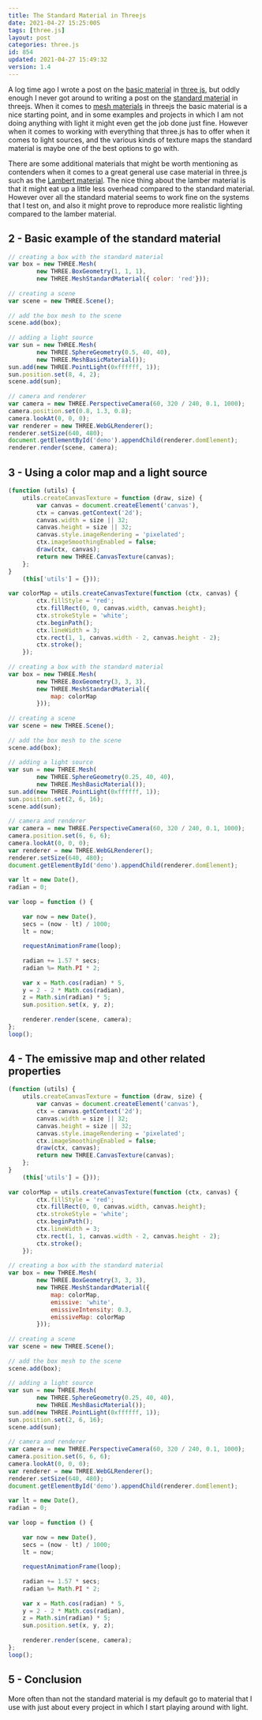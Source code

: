 ```yaml
---
title: The Standard Material in Threejs
date: 2021-04-27 15:25:00S
tags: [three.js]
layout: post
categories: three.js
id: 854
updated: 2021-04-27 15:49:32
version: 1.4
---
```


A log time ago I wrote a post on the [basic material](/2018/05/05/threejs-basic-material/) in [three js](https://threejs.org/), but oddly enough I never got around to writing a post on the [standard material](https://threejs.org/docs/index.html#api/en/materials/MeshStandardMaterial) in threejs. When it comes to [mesh materials](/2018/04/30/threejs-materials/) in threejs the basic material is a nice starting point, and in some examples and projects in which I am not doing anything with light it might even get the job done just fine. However when it comes to working with everything that three.js has to offer when it comes to light sources, and the various kinds of texture maps the standard material is maybe one of the best options to go with.

There are some additional materials that might be worth mentioning as contenders when it comes to a great general use case material in three.js such as the [Lambert material](/2018/04/08/threejs-lambert-material/). The nice thing about the lamber material is that it might eat up a little less overhead compared to the standard material. However over all the standard material seems to work fine on the systems that I test on, and also it might prove to reproduce more realistic lighting compared to the lamber material.

<!-- more -->

## 2 - Basic example of the standard material

```js
// creating a box with the standard material
var box = new THREE.Mesh(
        new THREE.BoxGeometry(1, 1, 1),
        new THREE.MeshStandardMaterial({ color: 'red'}));
 
// creating a scene
var scene = new THREE.Scene();
 
// add the box mesh to the scene
scene.add(box);
 
// adding a light source
var sun = new THREE.Mesh(
        new THREE.SphereGeometry(0.5, 40, 40),
        new THREE.MeshBasicMaterial());
sun.add(new THREE.PointLight(0xffffff, 1));
sun.position.set(8, 4, 2);
scene.add(sun);
 
// camera and renderer
var camera = new THREE.PerspectiveCamera(60, 320 / 240, 0.1, 1000);
camera.position.set(0.8, 1.3, 0.8);
camera.lookAt(0, 0, 0);
var renderer = new THREE.WebGLRenderer();
renderer.setSize(640, 480);
document.getElementById('demo').appendChild(renderer.domElement);
renderer.render(scene, camera);
```

## 3 - Using a color map and a light source

```js
(function (utils) {
    utils.createCanvasTexture = function (draw, size) {
        var canvas = document.createElement('canvas'),
        ctx = canvas.getContext('2d');
        canvas.width = size || 32;
        canvas.height = size || 32;
        canvas.style.imageRendering = 'pixelated';
        ctx.imageSmoothingEnabled = false;
        draw(ctx, canvas);
        return new THREE.CanvasTexture(canvas);
    };
}
    (this['utils'] = {}));
 
var colorMap = utils.createCanvasTexture(function (ctx, canvas) {
        ctx.fillStyle = 'red';
        ctx.fillRect(0, 0, canvas.width, canvas.height);
        ctx.strokeStyle = 'white';
        ctx.beginPath();
        ctx.lineWidth = 3;
        ctx.rect(1, 1, canvas.width - 2, canvas.height - 2);
        ctx.stroke();
    });
 
// creating a box with the standard material
var box = new THREE.Mesh(
        new THREE.BoxGeometry(3, 3, 3),
        new THREE.MeshStandardMaterial({
            map: colorMap
        }));
 
// creating a scene
var scene = new THREE.Scene();
 
// add the box mesh to the scene
scene.add(box);
 
// adding a light source
var sun = new THREE.Mesh(
        new THREE.SphereGeometry(0.25, 40, 40),
        new THREE.MeshBasicMaterial());
sun.add(new THREE.PointLight(0xffffff, 1));
sun.position.set(2, 6, 16);
scene.add(sun);
 
// camera and renderer
var camera = new THREE.PerspectiveCamera(60, 320 / 240, 0.1, 1000);
camera.position.set(6, 6, 6);
camera.lookAt(0, 0, 0);
var renderer = new THREE.WebGLRenderer();
renderer.setSize(640, 480);
document.getElementById('demo').appendChild(renderer.domElement);
 
var lt = new Date(),
radian = 0;
 
var loop = function () {
 
    var now = new Date(),
    secs = (now - lt) / 1000;
    lt = now;
 
    requestAnimationFrame(loop);
 
    radian += 1.57 * secs;
    radian %= Math.PI * 2;
 
    var x = Math.cos(radian) * 5,
    y = 2 - 2 * Math.cos(radian),
    z = Math.sin(radian) * 5;
    sun.position.set(x, y, z);
 
    renderer.render(scene, camera);
};
loop();
```

## 4 - The emissive map and other related properties

```js
(function (utils) {
    utils.createCanvasTexture = function (draw, size) {
        var canvas = document.createElement('canvas'),
        ctx = canvas.getContext('2d');
        canvas.width = size || 32;
        canvas.height = size || 32;
        canvas.style.imageRendering = 'pixelated';
        ctx.imageSmoothingEnabled = false;
        draw(ctx, canvas);
        return new THREE.CanvasTexture(canvas);
    };
}
    (this['utils'] = {}));
 
var colorMap = utils.createCanvasTexture(function (ctx, canvas) {
        ctx.fillStyle = 'red';
        ctx.fillRect(0, 0, canvas.width, canvas.height);
        ctx.strokeStyle = 'white';
        ctx.beginPath();
        ctx.lineWidth = 3;
        ctx.rect(1, 1, canvas.width - 2, canvas.height - 2);
        ctx.stroke();
    });
 
// creating a box with the standard material
var box = new THREE.Mesh(
        new THREE.BoxGeometry(3, 3, 3),
        new THREE.MeshStandardMaterial({
            map: colorMap,
            emissive: 'white',
            emissiveIntensity: 0.3,
            emissiveMap: colorMap
        }));
 
// creating a scene
var scene = new THREE.Scene();
 
// add the box mesh to the scene
scene.add(box);
 
// adding a light source
var sun = new THREE.Mesh(
        new THREE.SphereGeometry(0.25, 40, 40),
        new THREE.MeshBasicMaterial());
sun.add(new THREE.PointLight(0xffffff, 1));
sun.position.set(2, 6, 16);
scene.add(sun);
 
// camera and renderer
var camera = new THREE.PerspectiveCamera(60, 320 / 240, 0.1, 1000);
camera.position.set(6, 6, 6);
camera.lookAt(0, 0, 0);
var renderer = new THREE.WebGLRenderer();
renderer.setSize(640, 480);
document.getElementById('demo').appendChild(renderer.domElement);
 
var lt = new Date(),
radian = 0;
 
var loop = function () {
 
    var now = new Date(),
    secs = (now - lt) / 1000;
    lt = now;
 
    requestAnimationFrame(loop);
 
    radian += 1.57 * secs;
    radian %= Math.PI * 2;
 
    var x = Math.cos(radian) * 5,
    y = 2 - 2 * Math.cos(radian),
    z = Math.sin(radian) * 5;
    sun.position.set(x, y, z);
 
    renderer.render(scene, camera);
};
loop();
```

## 5 - Conclusion

More often than not the standard material is my default go to material that I use with just about every project in which I start playing around with light.

